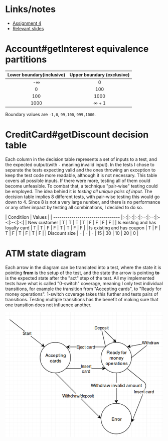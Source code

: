 
# Links/notes

- [Assignment 4](https://github.com/datsoftlyngby/soft2019spring-test/blob/master/Assignments/04%20Specification%20Based%20Testing%20Techniques%20Assignment.pdf)
- [Relevant slides](https://github.com/datsoftlyngby/soft2019spring-test/blob/master/Slides/04%20Specification%20Based%20Testing%20Techniques%20Slides.pdf)


# Account#getInterest equivalence partitions



| Lower boundary(inclusive) | Upper boundary (exclusive) |
|:-------------------------:|:--------------------------:|
|-∞                         | 0                          | 
| 0                         | 100                        |
| 100                       | 1000                       |
| 1000                      | ∞ + 1                      |


Boundary values are `-1,0`, `99,100`, `999,1000`.


# CreditCard#getDiscount decision table

Each column in the decision table represents a set of inputs to a test, and the expected output(with `-` meaning invalid input). In the tests I chose to separate the tests expecting valid and the ones throwing an exception to keep the test code more readable, although it is not necessary. This table covers all possible inputs. If there were more, testing all of them could become unfeasible. To combat that, a technique "pair-wise" testing could be employed. The idea behind it is _testing all unique pairs of input_. The decision table implies 8 different tests, with pair-wise testing this would go down to 4. Since 8 is not a very large number, and there is no performance or any other impact by testing all combinations, I decided to do so.


| Conditiion                        | Values |
| --------------------------------- |:-:|:-:|:-:|:--:|:--:|:--:|:--:|:-:|
| New customer                      | T | T | T | T  | F  | F  | F  | F |
| Is existing and has loyalty card  | T | T | F | F  | T  | T  | F  | F |
| Is existing and has coupon        | T | F | T | F  | T  | F  | T  | F |
| Discount size                     | - | - | - | 15 | 30 | 10 | 20 | 0 |

# ATM state diagram

Each arrow in the diagram can be translated into a test, where the state it is pointing **from** is the setup of the test, and the state the arrow is pointing **to** is the expected state after the "act" step of the test. All my implemented tests have what is called "0-switch" coverage, meaning I only test individual transitions, for example the transition from "Accepting cards", to "Ready for money operations". 1-switch coverage takes this further and tests pairs of transitions. Testing multiple transitions has the benefit of making sure that one transition does not influence another.

![atm state diagram](ATM_State_Diagram.png)